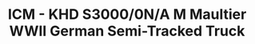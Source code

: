 ---
layout: product
title: "ICM - KHD S3000/0N/A M Maultier WWII German Semi-Tracked Truck"
price: "TBA" 
desc: "N/A"
img_path: "/assets/img/ICM35453.jpg"
brand: "N/A"
available: false
special_offer: false
new: false
soon: false
cat: "010000"
subcat: "013600"
subsubcat: "0N/A"
sifra: "ICM35453"
---